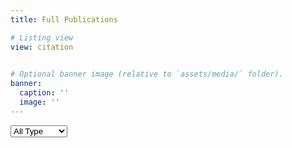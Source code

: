 ```yaml
---
title: Full Publications

# Listing view
view: citation

 
# Optional banner image (relative to `assets/media/` folder).
banner:
  caption: ''
  image: ''
---
```



<!-- 自定义下拉框 -->
<select id="my-type-filter" class="pubtype-select">
  <option value="*">All Type</option>
  <option value="journal">Journal</option>
  <option value="conference">Conference</option>
</select>

<script>
document.addEventListener("DOMContentLoaded", function () {
  // 用你自己的筛选逻辑替换掉主题的默认逻辑
  const sel = document.getElementById('my-type-filter');
  sel.addEventListener('change', function () {
    const val = sel.value;
    // 这里可以调用主题自带的 isotope 过滤逻辑
    // 比如模拟点击默认的 pubtype-select
    const defaultSel = document.querySelector('.pubtype-select');
    if (defaultSel) {
      defaultSel.value = val;
      defaultSel.dispatchEvent(new Event('change'));
    }
  });
});
</script>



